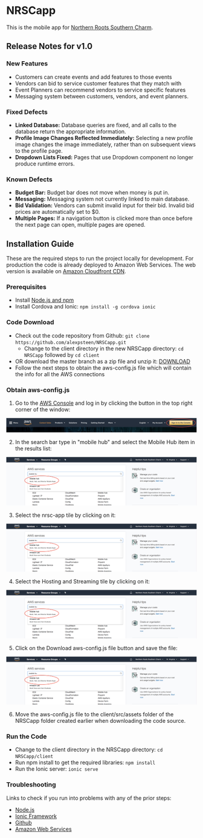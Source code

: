 # NRSCapp

This is the mobile app for [Northern Roots Southern Charm](http://www.northernrootssoutherncharm.com).

## Release Notes for v1.0

### New Features

* Customers can create events and add features to those events
* Vendors can bid to service customer features that they match with
* Event Planners can recommend vendors to service specific features
* Messaging system between customers, vendors, and event planners.


### Fixed Defects

* **Linked Database:** Database queries are fixed, and all calls to the database return the appropriate information.
* **Profile Image Changes Reflected Immediately:** Selecting a new profile image changes the image immediately, rather than on subsequent views to the profile page.
* **Dropdown Lists Fixed:** Pages that use Dropdown component no longer produce runtime errors.

### Known Defects

* **Budget Bar:** Budget bar does not move when money is put in.
* **Messaging:** Messaging system not currently linked to main database.
* **Bid Validation:** Vendors can submit invalid input for their bid. Invalid bid prices are automatically set to $0.
* **Multiple Pages:** If a navigation button is clicked more than once before the next page can open, multiple pages are opened.

## Installation Guide

These are the required steps to run the project locally for development. For production the code is already deployed to Amazon Web Services. The web version is available on [Amazon Cloudfront CDN](https://d1sdroy3lf70co.cloudfront.net).

### Prerequisites

* Install [Node.js and npm](https://nodejs.org)
* Install Cordova and Ionic: `npm install -g cordova ionic`

### Code Download

* Check out the code repository from Github: `git clone https://github.com/alexpsteen/NRSCapp.git`
  * Change to the client directory in the new NRSCapp directory: `cd NRSCapp` followed by `cd client`
* OR download the master branch as a zip file and unzip it: [DOWNLOAD](https://github.com/alexpsteen/NRSCapp/archive/master.zip)
* Follow the next steps to obtain the aws-config.js file which will contain the info for all the AWS connections

### Obtain aws-config.js

1. Go to the [AWS Console](https://aws.amazon.com) and log in by clicking the button in the top right corner of the window:

![install 1](https://github.com/alexpsteen/NRSCapp/blob/master/media/install1.png "Install Step 1")

2. In the search bar type in "mobile hub" and select the Mobile Hub item in the results list:

![install 2](https://github.com/alexpsteen/NRSCapp/blob/master/media/install2.png "Install Step 2")

3. Select the nrsc-app tile by clicking on it:

![install 3](https://github.com/alexpsteen/NRSCapp/blob/master/media/install2.png "Install Step 3")

4. Select the Hosting and Streaming tile by clicking on it:

![install 4](https://github.com/alexpsteen/NRSCapp/blob/master/media/install2.png "Install Step 4")

5. Click on the Download aws-config.js file button and save the file:

![install 5](https://github.com/alexpsteen/NRSCapp/blob/master/media/install2.png "Install Step 5")

6. Move the aws-config.js file to the client/src/assets folder of the NRSCapp folder created earlier when downloading the code source.

### Run the Code

* Change to the client directory in the NRSCapp directory: `cd NRSCapp/client`
* Run npm install to get the required libraries: `npm install`
* Run the Ionic server: `ionic serve`

### Troubleshooting

Links to check if you run into problems with any of the prior steps:

* [Node.js](https://nodejs.org)
* [Ionic Framework](http://ionicframework.com)
* [Github](https://github.com)
* [Amazon Web Services](https://aws.amazon.com)